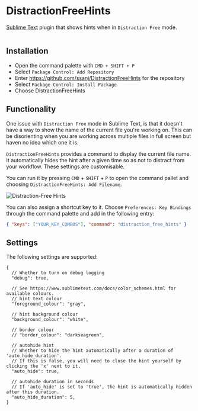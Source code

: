 # DistractionFreeHints

[Sublime Text](https://www.sublimetext.com/) plugin that shows hints when in `Distraction Free` mode.

![]()

## Installation

- Open the command palette with `CMD + SHIFT + P`
- Select `Package Control: Add Repository`
- Enter https://github.com/ssanj/DistractionFreeHints for the repository
- Select `Package Control: Install Package`
- Choose DistractionFreeHints


## Functionality

One issue with `Distraction Free` mode in Sublime Text, is that it doesn't have a way to show the name of the current file
you're working on. This can be disorienting when you are working across multiple files in full screen but haven no idea
which one it is.

`DistractionFreeHints` provides a command to display the current file name. It automatically hides the hint after a given
time so as not to distract from your workflow. These settings are customisable.

You can run it by pressing `CMD` + `SHIFT` + `P`
to open the command pallet and choosing `DistractionFreeHints: Add Filename`.

![Distraction-Free Hints](distraction-free-hints.png)

You can also assign a shortcut key to it. Choose `Preferences: Key Bindings` through the command palette and add
in the following entry:

```json
{ "keys": ["YOUR_KEY_COMBOS"], "command": "distraction_free_hints" }
```

## Settings

The following settings are supported:

```
{
  // Whether to turn on debug logging
  "debug": true,

  // See https://www.sublimetext.com/docs/color_schemes.html for available colours.
  // hint text colour
  "foreground_colour": "gray",

  // hint background colour
  "background_colour": "white",

  // border colour
  // "border_colour": "darkseagreen",

  // autohide hint
  // Whether to hide the hint automatically after a duration of 'auto_hide_duration'.
  // If this is false, you will need to close the hint yourself by clicking the 'x' next to it.
  "auto_hide": true,

  // autohide duration in seconds
  // If 'auto_hide' is set to 'true', the hint is automatically hidden after this duration.
  "auto_hide_duration": 5,
}

```
